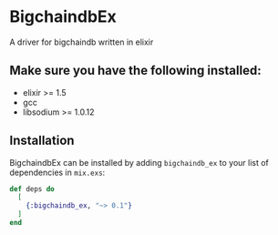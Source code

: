 # BigchaindbEx

A driver for bigchaindb written in elixir

## Make sure you have the following installed:
  * elixir >= 1.5
  * gcc
  * libsodium >= 1.0.12

## Installation

BigchaindbEx can be installed
by adding `bigchaindb_ex` to your list of dependencies in `mix.exs`:

```elixir
def deps do
  [
    {:bigchaindb_ex, "~> 0.1"}
  ]
end
```

